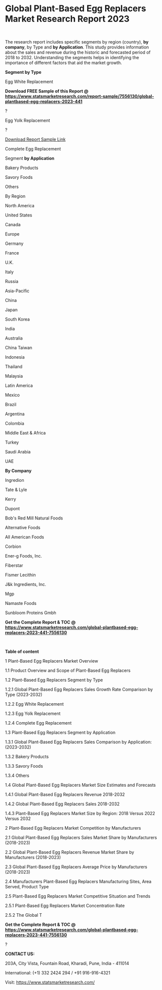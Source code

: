 <h1>Global Plant-Based Egg Replacers Market Research Report 2023</h1><br/><p>The research report includes specific segments by region (country), <strong>by company</strong>, by Type and <strong>by Application</strong>. This study provides information about the sales and revenue during the historic and forecasted period of 2018 to 2032. Understanding the segments helps in identifying the importance of different factors that aid the market growth.</p>
 
 
 
 <p><strong>Segment by Type</strong></p>
 
 
 
 <p>Egg White Replacement</p>
 
 
 
 <div><b>Download FREE Sample of this Report @ <a href="https://www.statsmarketresearch.com/download-free-sample/7556130/global-plantbased-egg-replacers-2023-441">https://www.statsmarketresearch.com/report-sample/7556130/global-plantbased-egg-replacers-2023-441</a></b></div>
 
 
 
 <p>? </p>
 
 
 
 <p>Egg Yolk Replacement</p>
 
 
 
 <p>? </p>
 
 
 
 <p><a href="https://www.statsmarketresearch.com/download-free-sample/7556130/global-plantbased-egg-replacers-2023-441">Download Report Sample Link</a></p>
 
 
 
 <p>Complete Egg Replacement</p>
 
 
 
 <p>Segment <strong>by Application</strong></p>
 
 
 
 <p>Bakery Products</p>
 
 
 
 <p>Savory Foods</p>
 
 
 
 <p>Others</p>
 
 
 
 <p>By Region</p>
 
 
 
 <p>North America</p>
 
 
 
 <p>United States</p>
 
 
 
 <p>Canada</p>
 
 
 
 <p>Europe</p>
 
 
 
 <p>Germany</p>
 
 
 
 <p>France</p>
 
 
 
 <p>U.K.</p>
 
 
 
 <p>Italy</p>
 
 
 
 <p>Russia</p>
 
 
 
 <p>Asia-Pacific</p>
 
 
 
 <p>China</p>
 
 
 
 <p>Japan</p>
 
 
 
 <p>South Korea</p>
 
 
 
 <p>India</p>
 
 
 
 <p>Australia</p>
 
 
 
 <p>China Taiwan</p>
 
 
 
 <p>Indonesia</p>
 
 
 
 <p>Thailand</p>
 
 
 
 <p>Malaysia</p>
 
 
 
 <p>Latin America</p>
 
 
 
 <p>Mexico</p>
 
 
 
 <p>Brazil</p>
 
 
 
 <p>Argentina</p>
 
 
 
 <p>Colombia</p>
 
 
 
 <p>Middle East & Africa</p>
 
 
 
 <p>Turkey</p>
 
 
 
 <p>Saudi Arabia</p>
 
 
 
 <p>UAE</p>
 
 
 
 <p><strong>By Company</strong></p>
 
 
 
 <p>Ingredion</p>
 
 
 
 <p>Tate & Lyle</p>
 
 
 
 <p>Kerry</p>
 
 
 
 <p>Dupont</p>
 
 
 
 <p>Bob&#39;s Red Mill Natural Foods</p>
 
 
 
 <p>Alternative Foods</p>
 
 
 
 <p>All American Foods</p>
 
 
 
 <p>Corbion</p>
 
 
 
 <p>Ener-g Foods, Inc.</p>
 
 
 
 <p>Fiberstar</p>
 
 
 
 <p>Fismer Lecithin</p>
 
 
 
 <p>J&k Ingredients, Inc.</p>
 
 
 
 <p>Mgp</p>
 
 
 
 <p>Namaste Foods</p>
 
 
 
 <p>Sunbloom Proteins Gmbh</p>
 
 
 
 <div><b>Get the Complete Report & TOC @ <a href="https://www.statsmarketresearch.com/global-plantbased-egg-replacers-2023-441-7556130">https://www.statsmarketresearch.com/global-plantbased-egg-replacers-2023-441-7556130</a></b></div>
 
 
 
 <p><br />
 
 <b>Table of content</b></p>
 
 
 
 <p>1 Plant-Based Egg Replacers Market Overview<br />
 
 1.1 Product Overview and Scope of Plant-Based Egg Replacers<br />
 
 1.2 Plant-Based Egg Replacers Segment by Type<br />
 
 1.2.1 Global Plant-Based Egg Replacers Sales Growth Rate Comparison by Type (2023-2032)<br />
 
 1.2.2 Egg White Replacement<br />
 
 1.2.3 Egg Yolk Replacement<br />
 
 1.2.4 Complete Egg Replacement<br />
 
 1.3 Plant-Based Egg Replacers Segment by Application<br />
 
 1.3.1 Global Plant-Based Egg Replacers Sales Comparison by Application: (2023-2032)<br />
 
 1.3.2 Bakery Products<br />
 
 1.3.3 Savory Foods<br />
 
 1.3.4 Others<br />
 
 1.4 Global Plant-Based Egg Replacers Market Size Estimates and Forecasts<br />
 
 1.4.1 Global Plant-Based Egg Replacers Revenue 2018-2032<br />
 
 1.4.2 Global Plant-Based Egg Replacers Sales 2018-2032<br />
 
 1.4.3 Plant-Based Egg Replacers Market Size by Region: 2018 Versus 2022 Versus 2032<br />
 
 2 Plant-Based Egg Replacers Market Competition by Manufacturers<br />
 
 2.1 Global Plant-Based Egg Replacers Sales Market Share by Manufacturers (2018-2023)<br />
 
 2.2 Global Plant-Based Egg Replacers Revenue Market Share by Manufacturers (2018-2023)<br />
 
 2.3 Global Plant-Based Egg Replacers Average Price by Manufacturers (2018-2023)<br />
 
 2.4 Manufacturers Plant-Based Egg Replacers Manufacturing Sites, Area Served, Product Type<br />
 
 2.5 Plant-Based Egg Replacers Market Competitive Situation and Trends<br />
 
 2.5.1 Plant-Based Egg Replacers Market Concentration Rate<br />
 
 2.5.2 The Global T</p>
 
 
 
 <div><b>Get the Complete Report & TOC @ <a href="https://www.statsmarketresearch.com/global-plantbased-egg-replacers-2023-441-7556130">https://www.statsmarketresearch.com/global-plantbased-egg-replacers-2023-441-7556130</a></b></div>
 
 
 
 <p>? </p>
 
 
 
 <p><b>CONTACT US:</b><br />
 
 203A, City Vista, Fountain Road, Kharadi, Pune, India - 411014<br />
 
 International: (+1) 332 2424 294 / +91 916-916-4321<br />
 
 Visit: <a href="https://www.statsmarketresearch.com/">https://www.statsmarketresearch.com/</a></p>